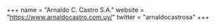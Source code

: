 +++
name = "Arnaldo C. Castro S.A."
website = "https://www.arnaldocastro.com.uy/"
twitter = "arnaldocastrosa"
+++
